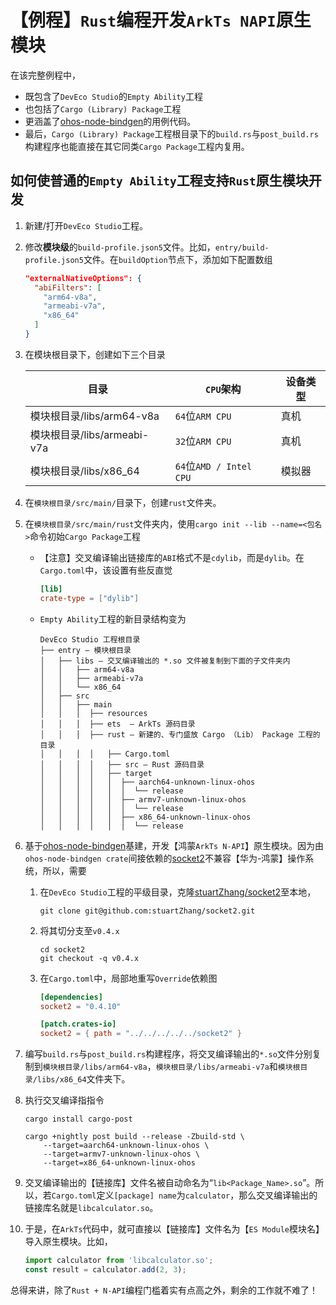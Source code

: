 # 【例程】`Rust`编程开发`ArkTs NAPI`原生模块

在该完整例程中，

* 既包含了`DevEco Studio`的`Empty Ability`工程
* 也包括了`Cargo (Library) Package`工程
* 更涵盖了[ohos-node-bindgen](https://github.com/stuartZhang/node-bindgen)的用例代码。
* 最后，`Cargo (Library) Package`工程根目录下的`build.rs`与`post_build.rs`构建程序也能直接在其它同类`Cargo Package`工程内复用。

## 如何使普通的`Empty Ability`工程支持`Rust`原生模块开发

1. 新建/打开`DevEco Studio`工程。
2. 修改**模块级**的`build-profile.json5`文件。比如，`entry/build-profile.json5`文件。在`buildOption`节点下，添加如下配置数组

    ```json
    "externalNativeOptions": {
      "abiFilters": [
        "arm64-v8a",
        "armeabi-v7a",
        "x86_64"
      ]
    }
    ```

3. 在模块根目录下，创建如下三个目录

    |目录|`CPU`架构|设备类型|
    |----|---------|------|
    |模块根目录/libs/arm64-v8a|`64`位`ARM CPU`|真机|
    |模块根目录/libs/armeabi-v7a|`32`位`ARM CPU`|真机|
    |模块根目录/libs/x86_64|`64`位`AMD / Intel CPU`|模拟器|

4. 在`模块根目录/src/main/`目录下，创建`rust`文件夹。
5. 在`模块根目录/src/main/rust`文件夹内，使用`cargo init --lib --name=<包名>`命令初始`Cargo Package`工程
   * 【注意】交叉编译输出链接库的`ABI`格式不是`cdylib`，而是`dylib`。在`Cargo.toml`中，该设置有些反直觉

        ```toml
        [lib]
        crate-type = ["dylib"]
        ```

   * `Empty Ability`工程的新目录结构变为

        ```shell
        DevEco Studio 工程根目录
        ├── entry — 模块根目录
        │   ├── libs — 交叉编译输出的 *.so 文件被复制到下面的子文件夹内
        │   │   ├── arm64-v8a
        │   │   ├── armeabi-v7a
        │   │   └── x86_64
        │   ├── src
        │   │   ├── main
        │   │   │  ├── resources
        │   │   │  ├── ets  — ArkTs 源码目录
        │   │   │  ├── rust — 新建的、专门盛放 Cargo （Lib） Package 工程的目录
        │   │   │  │   ├── Cargo.toml
        │   │   │  │   ├── src — Rust 源码目录
        │   │   │  │   ├── target
        │   │   │  │   │  ├── aarch64-unknown-linux-ohos
        │   │   │  │   │  │  └── release
        │   │   │  │   │  ├── armv7-unknown-linux-ohos
        │   │   │  │   │  │  └── release
        │   │   │  │   │  ├── x86_64-unknown-linux-ohos
        │   │   │  │   │  │  └── release
        ```

6. 基于[ohos-node-bindgen](https://github.com/stuartZhang/node-bindgen)基建，开发【鸿蒙`ArkTs N-API`】原生模块。因为由`ohos-node-bindgen crate`间接依赖的[socket2](https://crates.io/crates/socket2)不兼容【华为-鸿蒙】操作系统，所以，需要
   1. 在`DevEco Studio`工程的平级目录，克隆[stuartZhang/socket2](https://github.com/stuartZhang/socket2)至本地，

        ```shell
        git clone git@github.com:stuartZhang/socket2.git
        ```

   2. 将其切分支至`v0.4.x`

        ```shell
        cd socket2
        git checkout -q v0.4.x
        ```

   3. 在`Cargo.toml`中，局部地重写`Override`依赖图

        ```toml
        [dependencies]
        socket2 = "0.4.10"

        [patch.crates-io]
        socket2 = { path = "../../../../../socket2" }
        ```

7. 编写`build.rs`与`post_build.rs`构建程序，将交叉编译输出的`*.so`文件分别复制到`模块根目录/libs/arm64-v8a`，`模块根目录/libs/armeabi-v7a`和`模块根目录/libs/x86_64`文件夹下。
8. 执行交叉编译指指令

    ```shell
    cargo install cargo-post

    cargo +nightly post build --release -Zbuild-std \
        --target=aarch64-unknown-linux-ohos \
        --target=armv7-unknown-linux-ohos \
        --target=x86_64-unknown-linux-ohos
    ```

9.  交叉编译输出的【链接库】文件名被自动命名为“`lib<Package_Name>.so`”。所以，若`Cargo.toml`定义`[package] name`为`calculator`，那么交叉编译输出的链接库名就是`libcalculator.so`。
10. 于是，在`ArkTs`代码中，就可直接以【链接库】文件名为【`ES Module`模块名】导入原生模块。比如，

    ```typescript
    import calculator from 'libcalculator.so';
    const result = calculator.add(2, 3);
    ```

总得来讲，除了`Rust + N-API`编程门槛着实有点高之外，剩余的工作就不难了！
